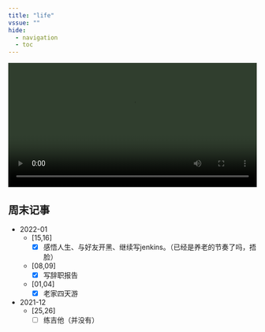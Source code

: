 ```yaml
---
title: "life"
vssue: ""
hide:
  - navigation
  - toc
---
```


<video
    id="my-player"
    class="video-js vjs-big-play-centered"
    style="width: 100%;background-color:#303e2e"
    controls
    preload="auto"
    poster="https://video.cdn.shafish.cn/%E8%B0%81%E9%83%BD%E6%9C%89%E6%95%85%E4%BA%8B.png"
    data-setup='{}'>
  <source src="https://video.cdn.shafish.cn/%E4%BA%BA%E4%BA%BA%E9%83%BD%E6%9C%89%E7%BC%98%E7%94%B1.mp4" type="video/mp4"></source>
</video>

## 周末记事

- 2022-01
    - [15,16]
        - [x] 感悟人生、与好友开黑、继续写jenkins。（已经是养老的节奏了吗，捂脸）
    - [08,09]
        - [x] 写辞职报告
    - [01,04]
        - [x] 老家四天游
- 2021-12
    - [25,26]
        - [ ] 练吉他（并没有）